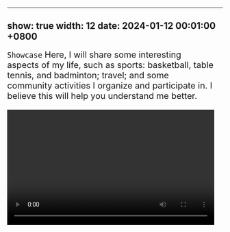 
---
show: true
width: 12
date: 2024-01-12 00:01:00 +0800
---

<div class="p-4" style="max-width: 1200px; margin: 0 auto;">
    <div style="display: flex; align-items: flex-start;">
        <!-- 左边：文字和视频 -->
        <div style="flex: 1; display: flex; flex-direction: column; justify-content: space-between;">
            <p style="font-size: 20px; margin: 0 0 20px 0;">
                <code>Showcase</code> Here, I will share some interesting aspects of my life, such as sports: basketball, table tennis, and badminton; travel; and some community activities I organize and participate in. I believe this will help you understand me better.
            </p>
            <div style="position: relative; padding-bottom: 55.56%; height: 0; overflow: hidden;">
                <!-- 视频宽高比为9:5 (5 / 9 ≈ 0.5556) -->
                <video style="position: absolute; top: 0; left: 0; width: 100%; height: 100%;" controls>
                    <source src="/assets/videos/my_video.mp4" type="video/mp4">
                    Your browser does not support the video tag.
                </video>
            </div>
        </div>
        <!-- 右边：图片 -->
        <div style="margin-left: 20px; position: relative; padding-bottom: 75%; height: 0; overflow: hidden;">
            <!-- 图片宽高比为3:4 (4 / 3 ≈ 1.3333) -->
            <img src="/assets/images/abc.png" alt="Showcase image" style="position: absolute; top: 0; left: 0; width: 100%; height: 100%; object-fit: cover;">
        </div>
    </div>
    <script>
        // 获取文字和视频容器以及图片元素
        const textVideoContainer = document.querySelector('.p-4 > div > div:first-child');
        const rightImageContainer = document.querySelector('.p-4 > div > div:last-child');

        // 等待图片加载完成
        const img = rightImageContainer.querySelector('img');
        img.onload = function() {
            // 获取文字和视频容器的总高度
            const textVideoHeight = textVideoContainer.offsetHeight;

            // 获取图片的原始宽高比
            const imgAspectRatio = 4 / 3; // 3:4

            // 计算图片的宽度，使其高度等于文字和视频容器的高度
            const imgWidth = textVideoHeight / imgAspectRatio;

            // 设置图片容器的宽度
            rightImageContainer.style.width = imgWidth + 'px';

            // 设置图片容器的高度等于文字和视频容器的高度
            rightImageContainer.style.height = textVideoHeight + 'px';
        };

        // 动态调整布局以适应窗口大小变化
        window.addEventListener('resize', function() {
            const img = rightImageContainer.querySelector('img');
            const textVideoHeight = textVideoContainer.offsetHeight;
            const imgAspectRatio = 4 / 3; // 3:4
            const imgWidth = textVideoHeight / imgAspectRatio;
            rightImageContainer.style.width = imgWidth + 'px';
            rightImageContainer.style.height = textVideoHeight + 'px';
        });
    </script>

